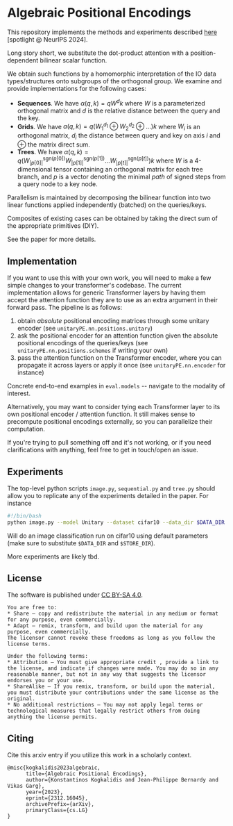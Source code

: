 # Algebraic Positional Encodings

This repository implements the methods and experiments described [here](https://arxiv.org/abs/2312.16045) [spotlight @ NeurIPS 2024].

Long story short, we substitute the dot-product attention with a position-dependent bilinear scalar function.

We obtain such functions by a homomorphic interpretation of the IO data types/structures onto subgroups of the orthogonal group.
We examine and provide implementations for the following cases:
* **Sequences**. 
We have $`α(q, k) = qW^dk`$ where $`W`$ is a parameterized orthogonal matrix and $`d`$ is the relative distance
between the query and the key.
* **Grids**. 
We have $`a(q, k) = q (W_1^{d_1} \oplus W_2^{d_2} \oplus \dots) k`$ where $`W_i`$ is an orthogonal matrix,
$`d_i`$ the distance between query and key on axis $`i`$ and $`\oplus`$ the matrix direct sum.  
* **Trees**. 
We have $`α(q, k) = q(W_{|p[0]|}^{\mathrm{sgn}(p[0])}W_{|p[1]|}^{\mathrm{sgn}(p[1])}...W_{|p[t]|}^{\mathrm{sgn}(p[t])})k`$ 
where $`W`$ is a 4-dimensional tensor containing an orthogonal matrix for each tree branch, 
and $`p`$ is a vector denoting the minimal *path* of signed steps from a query node to a key node.

Parallelism is maintained by decomposing the bilinear function into two linear functions applied independently (batched)
on the queries/keys. 

Composites of existing cases can be obtained by taking the direct sum of the appropriate primitives (DIY).

See the paper for more details.

## Implementation
If you want to use this with your own work, you will need to make a few simple changes to your transformer's codebase.
The current implementation allows for generic Transformer layers by having them accept the attention function they are
to use as an extra argument in their forward pass. The pipeline is as follows:
1. obtain *absolute* positional encoding matrices through some unitary encoder (see `unitaryPE.nn.positions.unitary`)
2. ask the positional encoder for an attention function given the absolute positional encodings of the queries/keys
   (see `unitaryPE.nn.positions.schemes` if writing your own)
3. pass the attention function on the Transformer encoder, where you can propagate it across layers or apply it once
   (see `unitaryPE.nn.encoder` for instance)

Concrete end-to-end examples in `eval.models` -- navigate to the modality of interest.

Alternatively, you may want to consider tying each Transformer layer to its own positional encoder / attention function.
It still makes sense to precompute positional encodings externally, so you can parallelize their computation. 

If you're trying to pull something off and it's not working, or if you need clarifications with anything, feel free 
to get in touch/open an issue.

## Experiments
The top-level python scripts `image.py`, `sequential.py` and `tree.py` should allow you to replicate any of the 
experiments detailed in the paper.
For instance
```bash
#!/bin/bash
python image.py --model Unitary --dataset cifar10 --data_dir $DATA_DIR --store_path $STORE_DIR --seed 1312 
```
Will do an image classification run on cifar10 using default parameters (make sure to substitute `$DATA_DIR` and
`$STORE_DIR`).

More experiments are likely tbd.


## License
The software is published under [CC BY-SA 4.0](https://creativecommons.org/licenses/by-sa/4.0/).

```
You are free to:
* Share — copy and redistribute the material in any medium or format for any purpose, even commercially.
* Adapt — remix, transform, and build upon the material for any purpose, even commercially.
The licensor cannot revoke these freedoms as long as you follow the license terms.

Under the following terms:
* Attribution — You must give appropriate credit , provide a link to the license, and indicate if changes were made. You may do so in any reasonable manner, but not in any way that suggests the licensor endorses you or your use.
* ShareAlike — If you remix, transform, or build upon the material, you must distribute your contributions under the same license as the original.
* No additional restrictions — You may not apply legal terms or technological measures that legally restrict others from doing anything the license permits.
```

## Citing
Cite this arxiv entry if you utilize this work in a scholarly context.
```
@misc{kogkalidis2023algebraic,
      title={Algebraic Positional Encodings}, 
      author={Konstantinos Kogkalidis and Jean-Philippe Bernardy and Vikas Garg},
      year={2023},
      eprint={2312.16045},
      archivePrefix={arXiv},
      primaryClass={cs.LG}
}
```
